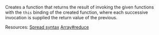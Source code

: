 Creates a function that returns the result of invoking the given functions with the <code>this</code> binding of the created function, where each successive invocation is supplied the return value of the previous.

Resources: [Spread syntax](https://developer.mozilla.org/docs/Web/JavaScript/Reference/Operators/Spread_syntax) [Array#reduce](https://developer.mozilla.org/docs/Web/JavaScript/Reference/Global_Objects/Array/reduce)
